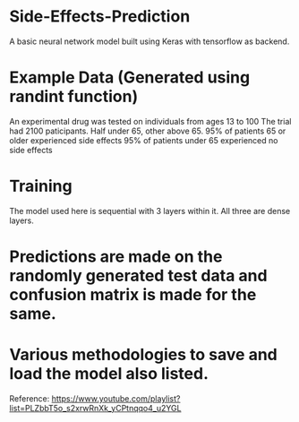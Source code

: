 # Side-Effects-Prediction
A basic neural network model built using Keras with tensorflow as backend.


# Example Data (Generated using randint function)
An experimental drug was tested on individuals from ages 13 to 100
The trial had 2100 paticipants. Half under 65, other above 65.
95% of patients 65 or older experienced side effects
95% of patients under 65 experienced no side effects

# Training

The model used here is sequential with 3 layers within it.
All three are dense layers.

# Predictions are made on the randomly generated test data and confusion matrix is made for the same.

# Various methodologies to save and load the model also listed.

Reference: https://www.youtube.com/playlist?list=PLZbbT5o_s2xrwRnXk_yCPtnqqo4_u2YGL
